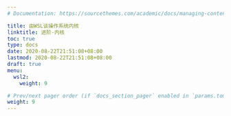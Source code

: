 ```yaml
---
# Documentation: https://sourcethemes.com/academic/docs/managing-content/

title: 由WSL谈操作系统内核
linktitle: 进阶-内核
toc: true
type: docs
date: 2020-08-22T21:51:08+08:00
lastmod: 2020-08-22T21:51:08+08:00
draft: true
menu:
  wsl2:
    weight: 9

# Prev/next pager order (if `docs_section_pager` enabled in `params.toml`)
weight: 9
---
```

